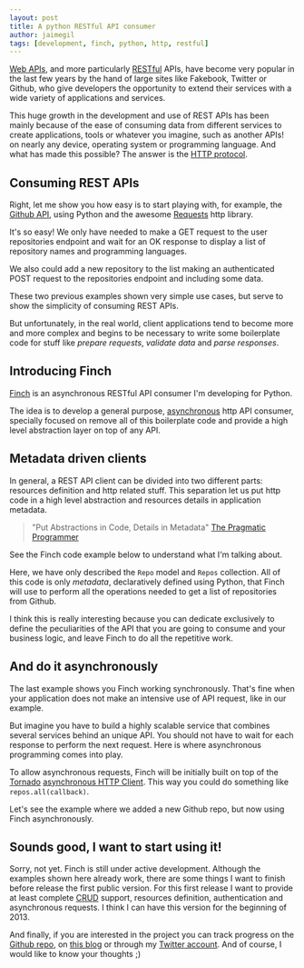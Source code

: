 ```yaml
---
layout: post
title: A python RESTful API consumer
author: jaimegil
tags: [development, finch, python, http, restful]
---
```


[Web APIs][webapis], and more particularly [RESTful][restful] APIs, have become very popular in the last few years by the hand of large sites like Fakebook, Twitter or Github, who give developers the opportunity to extend their services with a wide variety of applications and services.

This huge growth in the development and use of REST APIs has been mainly because of the ease of consuming data from different services to create applications, tools or whatever you imagine, such as another APIs! on nearly any device, operating system or programming language. And what has made this possible? The answer is the [HTTP protocol][http].

## Consuming REST APIs

Right, let me show you how easy is to start playing with, for example, the [Github API][github_api], using Python and the awesome [Requests][requests] http library.

<script src="https://gist.github.com/4356685.js">
</script>

It's so easy! We only have needed to make a GET request to the user repositories endpoint and wait for an OK response to display a list of repository names and programming languages.

We also could add a new repository to the list making an authenticated POST request to the repositories endpoint and including some data.

<script src="https://gist.github.com/4356841.js">
</script>

These two previous examples shown very simple use cases, but serve to show the simplicity of consuming REST APIs.

But unfortunately, in the real world, client applications tend to become more and more complex and begins to be necessary to write some boilerplate code for stuff like *prepare requests*, *validate data* and *parse responses*.

## Introducing Finch

[Finch][finch] is an asynchronous RESTful API consumer I'm developing for Python.

The idea is to develop a general purpose, [asynchronous][async_io] http API consumer, specially focused on remove all of this boilerplate code and provide a high level abstraction layer on top of any API.

## Metadata driven clients

In general, a REST API client can be divided into two different parts: resources definition and http related stuff. This separation let us put http code in a high level abstraction and resources details in application metadata.

> "Put Abstractions in Code, Details in Metadata" [The Pragmatic Programmer][pragprog]

See the Finch code example below to understand what I'm talking about.

<script src="https://gist.github.com/4358924.js">
</script>

Here, we have only described the `Repo` model and `Repos` collection. All of this code is only *metadata*, declaratively defined using Python, that Finch will use to perform all the operations needed to get a list of repositories from Github.

I think this is really interesting because you can dedicate exclusively to define the peculiarities of the API that you are going to consume and your business logic, and leave Finch to do all the repetitive work.

## And do it asynchronously

The last example shows you Finch working synchronously. That's fine when your application does not make an intensive use of API request, like in our example.

But imagine you have to build a highly scalable service that combines several services behind an unique API. You should not have to wait for each response to perform the next request. Here is where asynchronous programming comes into play.

To allow asynchronous requests, Finch will be initially built on top of the [Tornado][tornado] [asynchronous HTTP Client][async_httpclient]. This way you could do something like `repos.all(callback)`.

Let's see the example where we added a new Github repo, but now using Finch asynchronously.

<script src="https://gist.github.com/4363081.js">
</script>

## Sounds good, I want to start using it!

Sorry, not yet. Finch is still under active development. Although the examples shown here already work, there are some things I want to finish before release the first public version. For this first release I want to provide at least complete [CRUD][crud] support, resources definition, authentication and asynchronous requests. I think I can have this version for the beginning of 2013.

And finally, if you are interested in the project you can track progress on the [Github repo][finch], on [this blog][rss] or through my [Twitter account][jaimegil]. And of course, I would like to know your thoughts ;)

[webapis]: https://en.wikipedia.org/wiki/Application_programming_interface#Web_APIs
[restful]: https://en.wikipedia.org/wiki/Representational_state_transfer
[http]: https://en.wikipedia.org/wiki/Hypertext_Transfer_Protocol
[requests]: https://python-requests.org
[github_api]: https://developer.github.com/v3/repos/
[finch]: https://github.com/jaimegildesagredo/finch
[async_io]: https://en.wikipedia.org/wiki/Asynchronous_I/O
[pragprog]: https://pragprog.com/the-pragmatic-programmer/extracts/tips
[tornado]: https://www.tornadoweb.org
[async_httpclient]: https://www.tornadoweb.org/documentation/httpclient.html#tornado.httpclient.AsyncHTTPClient
[crud]: https://en.wikipedia.org/wiki/Create,_read,_update_and_delete
[rss]: https://feeds.feedburner.com/jaimegildesagredo
[jaimegil]: https://twitter.com/jaimegil
